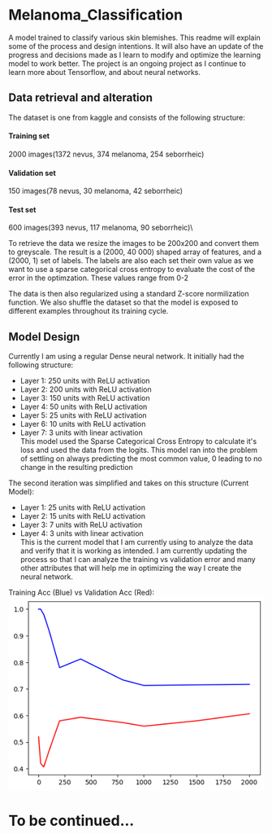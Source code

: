 # Melanoma_Classification
A model trained to classify various skin blemishes. This readme will explain some of the process and design intentions. It will also have an update of the progress and decisions made as I learn to modify and optimize the learning model to work better. The project is an ongoing project as I continue to learn more about Tensorflow, and about neural networks.

## Data retrieval and alteration
The dataset is one from kaggle and consists of the following structure:
#### Training set
2000 images(1372 nevus, 374 melanoma, 254 seborrheic)
#### Validation set
150 images(78 nevus, 30 melanoma, 42 seborrheic)
#### Test set
600 images(393 nevus, 117 melanoma, 90 seborrheic)\

To retrieve the data we resize the images to be 200x200 and convert them to greyscale. The result is a (2000, 40 000) shaped array of features, and a (2000, 1) set of labels.
The labels are also each set their own value as we want to use a sparse categorical cross entropy to evaluate the cost of the error in the optimzation. These values range from 0-2

The data is then also regularized using a standard Z-score normilization function. We also shuffle the dataset so that the model is exposed to different examples throughout its training cycle.

## Model Design
Currently I am using a regular Dense neural network. It initially had the following structure:
-  Layer 1: 250 units with ReLU activation
-  Layer 2: 200 units with ReLU activation
-  Layer 3: 150 units with ReLU activation
-  Layer 4: 50 units with ReLU activation
-  Layer 5: 25 units with ReLU activation
-  Layer 6: 10 units with ReLU activation
-  Layer 7: 3 units with linear activation\
This model used the Sparse Categorical Cross Entropy to calculate it's loss and used the data from the logits.
This model ran into the problem of settling on always predicting the most common value, 0 leading to no change in the resulting prediction

The second iteration was simplified and takes on this structure (Current Model):
-  Layer 1: 25 units with ReLU activation
-  Layer 2: 15 units with ReLU activation
-  Layer 3: 7 units with ReLU activation
-  Layer 4: 3 units with linear activation\
This is the current model that I am currently using to analyze the data and verify that it is working as intended. I am currently updating the process so that I can analyze the training vs validation error and many other attributes that will help me in optimizing the way I create the neural network.

Training Acc (Blue) vs Validation Acc (Red):\
<img title="Iteration2Chart" alt="Chart supposed to be here" src="./images/1.png">
# To be continued...

